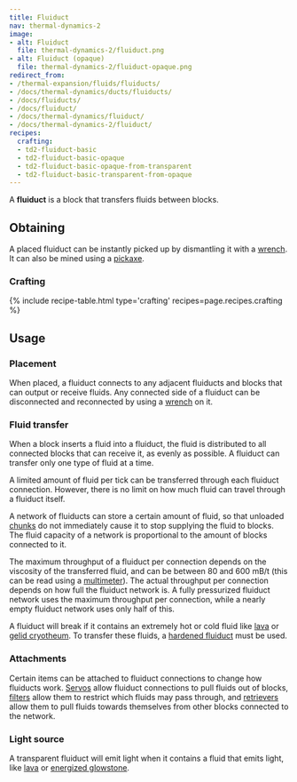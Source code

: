 ```yaml
---
title: Fluiduct
nav: thermal-dynamics-2
image:
- alt: Fluiduct
  file: thermal-dynamics-2/fluiduct.png
- alt: Fluiduct (opaque)
  file: thermal-dynamics-2/fluiduct-opaque.png
redirect_from:
- /thermal-expansion/fluids/fluiducts/
- /docs/thermal-dynamics/ducts/fluiducts/
- /docs/fluiducts/
- /docs/fluiduct/
- /docs/thermal-dynamics/fluiduct/
- /docs/thermal-dynamics-2/fluiduct/
recipes:
  crafting:
  - td2-fluiduct-basic
  - td2-fluiduct-basic-opaque
  - td2-fluiduct-basic-opaque-from-transparent
  - td2-fluiduct-basic-transparent-from-opaque
---
```


A **fluiduct** is a block that transfers fluids between blocks.


Obtaining
---------

A placed fluiduct can be instantly picked up by dismantling it with a
[wrench](/docs/1.12/wrenches/). It can also be mined using a
[pickaxe](https://minecraft.gamepedia.com/Pickaxe).

### Crafting
{% include recipe-table.html type='crafting' recipes=page.recipes.crafting %}


Usage
-----

### Placement
When placed, a fluiduct connects to any adjacent fluiducts and blocks that can
output or receive fluids. Any connected side of a fluiduct can be disconnected
and reconnected by using a [wrench](/docs/1.12/wrenches/) on it.

### Fluid transfer
When a block inserts a fluid into a fluiduct, the fluid is distributed to all
connected blocks that can receive it, as evenly as possible. A fluiduct can
transfer only one type of fluid at a time.

A limited amount of fluid per tick can be transferred through each fluiduct
connection. However, there is no limit on how much fluid can travel through a
fluiduct itself.

A network of fluiducts can store a certain amount of fluid, so that unloaded
[chunks](https://minecraft.gamepedia.com/Chunk) do not immediately cause it to
stop supplying the fluid to blocks. The fluid capacity of a network is
proportional to the amount of blocks connected to it.

The maximum throughput of a fluiduct per connection depends on the viscosity of
the transferred fluid, and can be between 80 and 600 mB/t (this can be read
using a [multimeter](/docs/1.12/thermal-foundation-2/multimeter/)). The actual throughput per connection
depends on how full the fluiduct network is. A fully pressurized fluiduct
network uses the maximum throughput per connection, while a nearly empty
fluiduct network uses only half of this.

A fluiduct will break if it contains an extremely hot or cold fluid like
[lava](https://minecraft.gamepedia.com/Lava) or [gelid
cryotheum](/docs/1.12/thermal-foundation-2/gelid-cryotheum/). To transfer these fluids, a [hardened
fluiduct](/docs/1.12/thermal-dynamics-2/hardened-fluiduct/) must be used.

### Attachments
Certain items can be attached to fluiduct connections to change how fluiducts
work. [Servos](/docs/1.12/thermal-dynamics-2/servos/) allow fluiduct connections to pull fluids out of
blocks, [filters](/docs/1.12/thermal-dynamics-2/filters/) allow them to restrict which fluids may pass
through, and [retrievers](/docs/1.12/thermal-dynamics-2/retrievers/) allow them to pull fluids towards
themselves from other blocks connected to the network.

### Light source
A transparent fluiduct will emit light when it contains a fluid that emits
light, like [lava](https://minecraft.gamepedia.com/Lava) or [energized
glowstone](/docs/1.12/thermal-foundation-2/energized-glowstone/).
